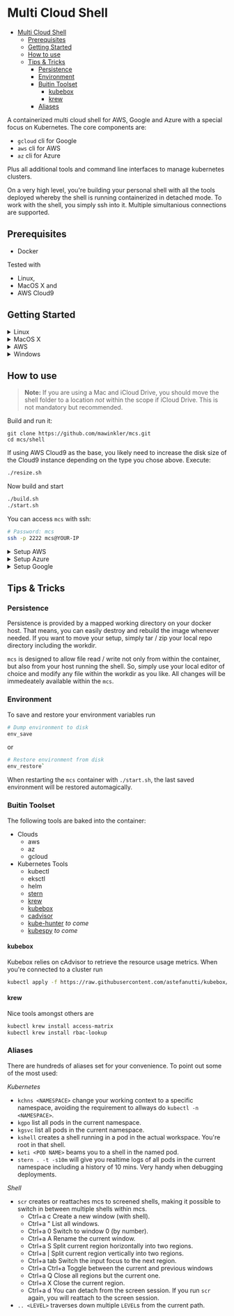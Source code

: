 # Multi Cloud Shell

- [Multi Cloud Shell](#multi-cloud-shell)
  - [Prerequisites](#prerequisites)
  - [Getting Started](#getting-started)
  - [How to use](#how-to-use)
  - [Tips & Tricks](#tips--tricks)
    - [Persistence](#persistence)
    - [Environment](#environment)
    - [Buitin Toolset](#buitin-toolset)
      - [kubebox](#kubebox)
      - [krew](#krew)
    - [Aliases](#aliases)

A containerized multi cloud shell for AWS, Google and Azure with a special focus on Kubernetes. The core components are:

- `gcloud` cli for Google
- `aws` cli for AWS
- `az` cli for Azure

Plus all additional tools and command line interfaces to manage kubernetes clusters.

On a very high level, you're building your personal shell with all the tools deployed whereby the shell is running containerized in detached mode. To work with the shell, you simply ssh into it. Multiple simultanious connections are supported.

## Prerequisites

- Docker

Tested with

- Linux,
- MacOS X and
- AWS Cloud9

## Getting Started

<details>
<summary>Linux</summary>

Docker

```sh
curl -fsSL get.docker.com -o get-docker.sh && sudo sh get-docker.sh
sudo usermod -aG docker `whoami` && sudo service docker start
```

</summary>
</details>

<details>
<summary>MacOS X</summary>

Docker for Desktop

<https://download.docker.com/mac/stable/Docker.dmg>

</summary>
</details>

<details>
<summary>AWS</summary>

Cloud9 requires a VPC with a public subnet available. If you don't have that within the desired region you need to create it before creating the Cloud9 instance, otherwise continue with the Cloud9 configuration.

- Create a VPC
  - Name tag: cloud9-vpc
  - IPv4 CIDR block: 10.0.0.0/16
  - IPv6 CIDR block: No
  - Tenancy: Default
- Create a Subnet
  - Name tag: cloud9-subnet
  - VPC: cloud9-vpc
  - Availability Zone: No preference
  - IPv4 CIDR block: 10.0.1.0/24
- Create an Internet Gateway
  - Name tag: cloud9-igw
- Attach Internet Gateway to VPC
  - VPC: cloud9-vpc
- Modify Route Table --> Routes --> Edit routes --> Add route
  - Destination 0.0.0.0/0
  - Target: cloud9-igw

Cloud9 Configuration:

- Name: \<whatever-you-like\>
- Instance type: >= t3.medium
- Platform: Ubuntu Server 18.04-LTS

</summary>
</details>

<details>
<summary>Windows</summary>

NOT SUPPORTED, FULLSTOP.

</summary>
</details>

## How to use

> **Note:** If you are using a Mac and iCloud Drive, you should move the shell folder to a location *not* within the scope if iCloud Drive. This is not mandatory but recommended.

Build and run it:

```shell
git clone https://github.com/mawinkler/mcs.git
cd mcs/shell
```

If using AWS Cloud9 as the base, you likely need to increase the disk size of the Cloud9 instance depending on the type you chose above. Execute:

```sh
./resize.sh
```

Now build and start

```sh
./build.sh
./start.sh
```

You can access `mcs` with ssh:

```sh
# Password: mcs
ssh -p 2222 mcs@YOUR-IP
```

<details>
<summary>Setup AWS</summary>

Authenticate to AWS via

```sh
aws configure
```

```sh
AWS Access Key ID [****************....]: <KEY>
AWS Secret Access Key [****************....]: <SECRET>
Default region name [eu-central-1]: 
Default output format [None]: json
```

```sh
export AWS_ACCOUNT_ID=$(aws sts get-caller-identity --output text --query Account)
export AWS_REGION=$(cat ~/.aws/config | sed -n 's/^region\s=\s\(.*\)/\1/p')
```

</summary>
</details>

<details>
<summary>Setup Azure</summary>

Authenticate to Azure via

```sh
az login
```

and follow the process.

</summary>
</details>

<details>
<summary>Setup Google</summary>

Authenticate to GCP via

```sh
gcloud auth login
```

and follow the process.

</summary>
</details>

## Tips & Tricks

### Persistence

Persistence is provided by a mapped working directory on your docker host. That means, you can easily destroy and rebuild the image whenever needed. If you want to move your setup, simply tar / zip your local repo directory including the workdir.

`mcs` is designed to allow file read / write not only from within the container, but also from your host running the shell. So, simply use your local editor of choice and modify any file within the workdir as you like. All changes will be immedeately available within the `mcs`.

### Environment

To save and restore your environment variables run

```sh
# Dump environment to disk
env_save
```

or

```sh
# Restore environment from disk
env_restore`
```

When restarting the `mcs` container with `./start.sh`, the last saved environment will be restored automagically.

### Buitin Toolset

The following tools are baked into the container:

- Clouds
  - aws
  - az
  - gcloud
- Kubernetes Tools
  - kubectl
  - eksctl
  - helm
  - [stern](https://github.com/wercker/stern)
  - [krew](https://github.com/kubernetes-sigs/krew)
  - [kubebox](https://github.com/astefanutti/kubebox)
  - [cadvisor](https://github.com/astefanutti/kubebox#cadvisor)
  - [kube-hunter](https://github.com/aquasecurity/kube-hunter) *to come*
  - [kubespy](https://github.com/pulumi/kubespy) *to come*

#### kubebox

Kubebox relies on cAdvisor to retrieve the resource usage metrics. When you're connected to a cluster run

```sh
kubectl apply -f https://raw.githubusercontent.com/astefanutti/kubebox/master/cadvisor.yaml
```

#### krew

Nice tools amongst others are

```sh
kubectl krew install access-matrix
kubectl krew install rbac-lookup
```

### Aliases

There are hundreds of aliases set for your convenience. To point out some of the most used:

*Kubernetes*

- `kchns <NAMESPACE>` change your working context to a specific namespace, avoiding the requirement to allways do `kubectl -n <NAMESPACE>`.
- `kgpo` list all pods in the current namespace.
- `kgsvc` list all pods in the current namespace.
- `kshell` creates a shell running in a pod in the actual workspace. You're root in that shell.
- `keti <POD NAME>` beams you to a shell in the named pod.
- `stern . -t -s10m` will give you realtime logs of all pods in the current namespace including a history of 10 mins. Very handy when debugging deployments.

*Shell*

- `scr` creates or reattaches mcs to screened shells, making it possible to switch in between multiple shells within mcs.
  - Ctrl+a c Create a new window (with shell).
  - Ctrl+a " List all windows.
  - Ctrl+a 0 Switch to window 0 (by number).
  - Ctrl+a A Rename the current window.
  - Ctrl+a S Split current region horizontally into two regions.
  - Ctrl+a | Split current region vertically into two regions.
  - Ctrl+a tab Switch the input focus to the next region.
  - Ctrl+a Ctrl+a Toggle between the current and previous windows
  - Ctrl+a Q Close all regions but the current one.
  - Ctrl+a X Close the current region.
  - Ctrl+a d You can detach from the screen session. If you run `scr` again, you will reattach to the screen session.
- `.. <LEVEL>` traverses down multiple `LEVEL`s from the current path.
